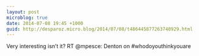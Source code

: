 ```yaml
---
layout: post
microblog: true
date: 2014-07-08 19:45 +1000
guid: http://desparoz.micro.blog/2014/07/08/t486445877263740929.html
---
```

Very interesting isn’t it? RT @mpesce: Denton on #whodoyouthinkyouare
